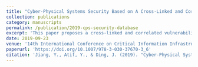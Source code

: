 ```yaml
---
title: "Cyber-Physical Systems Security Based on A Cross-Linked and Correlated Vulnerability Database"
collection: publications
category: manuscripts
permalink: /publication/2019-cps-security-database
excerpt: 'This paper proposes a cross-linked and correlated vulnerability database framework for cyber-physical systems, enabling automated vulnerability analysis, trend identification, and risk assessment to enhance critical infrastructure protection.'
date: 2019-09-23
venue: '14th International Conference on Critical Information Infrastructures Security (CRITIS 2019)'
paperurl: 'https://doi.org/10.1007/978-3-030-37670-3_6'
citation: 'Jiang, Y., Atif, Y., & Ding, J. (2019). "Cyber-Physical Systems Security Based on A Cross-Linked and Correlated Vulnerability Database." In <i>Critical Information Infrastructures Security: 14th International Conference (CRITIS 2019)</i>. Springer, pp. 71-82.'
---
```

